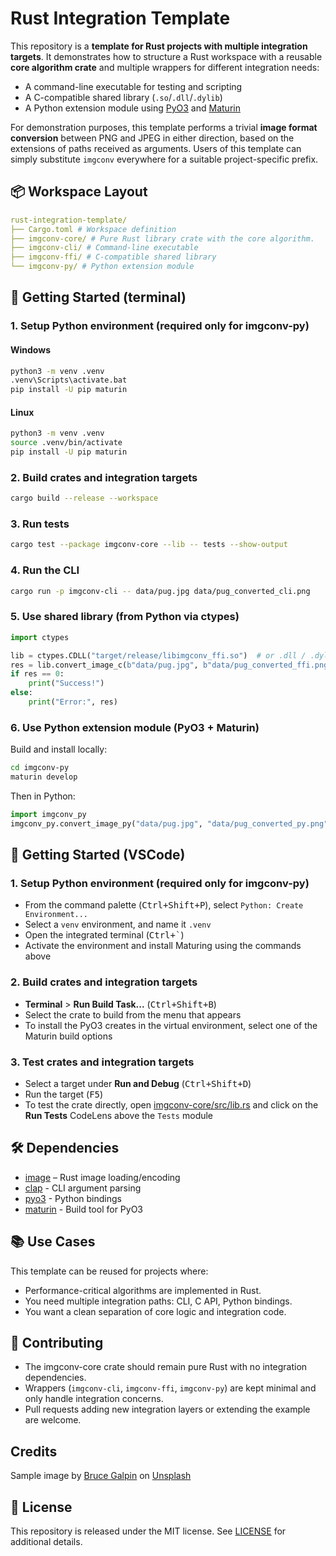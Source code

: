 # Rust Integration Template

This repository is a **template for Rust projects with multiple integration targets**. It demonstrates how to structure a Rust workspace with a reusable **core algorithm crate** and multiple wrappers for different integration needs:  
* A command-line executable for testing and scripting
* A C-compatible shared library (`.so`/`.dll`/`.dylib`)
* A Python extension module using [PyO3](https://pyo3.rs/) and [Maturin](https://github.com/PyO3/maturin)
  
For demonstration purposes, this template performs a trivial **image format conversion** between PNG and JPEG 
in either direction, based on the extensions of paths received as arguments. Users of this template can simply 
substitute `imgconv` everywhere for a suitable project-specific prefix.

## 📦 Workspace Layout
```yaml
rust-integration-template/  
├── Cargo.toml # Workspace definition  
├── imgconv-core/ # Pure Rust library crate with the core algorithm.  
├── imgconv-cli/ # Command-line executable  
├── imgconv-ffi/ # C-compatible shared library  
└── imgconv-py/ # Python extension module  
```

## 🚀 Getting Started (terminal)

### 1. Setup Python environment (required only for imgconv-py)
#### Windows
```bash
python3 -m venv .venv
.venv\Scripts\activate.bat
pip install -U pip maturin
```
#### Linux
```bash
python3 -m venv .venv
source .venv/bin/activate
pip install -U pip maturin
```

### 2. Build crates and integration targets
```bash
cargo build --release --workspace
```

### 3. Run tests
```bash
cargo test --package imgconv-core --lib -- tests --show-output
```

### 4. Run the CLI
```bash
cargo run -p imgconv-cli -- data/pug.jpg data/pug_converted_cli.png
```

### 5. Use shared library (from Python via ctypes)
```python
import ctypes

lib = ctypes.CDLL("target/release/libimgconv_ffi.so")  # or .dll / .dylib
res = lib.convert_image_c(b"data/pug.jpg", b"data/pug_converted_ffi.png")
if res == 0:
    print("Success!")
else:
    print("Error:", res)
```

### 6. Use Python extension module (PyO3 + Maturin)
Build and install locally:
```bash
cd imgconv-py
maturin develop
```
Then in Python:
```python
import imgconv_py
imgconv_py.convert_image_py("data/pug.jpg", "data/pug_converted_py.png")
```

## 🚀 Getting Started (VSCode)

### 1. Setup Python environment (required only for imgconv-py)
* From the command palette (<kbd>Ctrl+Shift+P</kbd>), select `Python: Create Environment...` 
* Select a `venv` environment, and name it `.venv`
* Open the integrated terminal (<kbd>Ctrl+`</kbd>)
* Activate the environment and install Maturing using the commands above

### 2. Build crates and integration targets
* **Terminal** > **Run Build Task...** (<kbd>Ctrl+Shift+B</kbd>) 
* Select the crate to build from the menu that appears
* To install the PyO3 creates in the virtual environment, select one of the Maturin build options

### 3. Test crates and integration targets
* Select a target under **Run and Debug** (<kbd>Ctrl+Shift+D</kbd>)
* Run the target (<kbd>F5</kbd>)
* To test the crate directly, open [imgconv-core/src/lib.rs](./imgconv-core/src/lib.rs) and click on the **Run Tests** CodeLens above the `Tests` module

## 🛠️ Dependencies
* [image](https://crates.io/crates/image) – Rust image loading/encoding
* [clap](https://crates.io/crates/clap) - CLI argument parsing
* [pyo3](https://crates.io/crates/pyo3) - Python bindings
* [maturin](https://github.com/PyO3/maturin) - Build tool for PyO3

## 📚 Use Cases
This template can be reused for projects where:
* Performance-critical algorithms are implemented in Rust.
* You need multiple integration paths: CLI, C API, Python bindings.
* You want a clean separation of core logic and integration code.

## 🧩 Contributing
* The imgconv-core crate should remain pure Rust with no integration dependencies.
* Wrappers (`imgconv-cli`, `imgconv-ffi`, `imgconv-py`) are kept minimal and only handle integration concerns.
* Pull requests adding new integration layers or extending the example are welcome.

## Credits
Sample image by [Bruce Galpin](https://unsplash.com/@star2dev?utm_content=creditCopyText&utm_medium=referral&utm_source=unsplash) on [Unsplash](https://unsplash.com/photos/fawn-pug-jumping-on-water-h7oZAHnS9_E?utm_content=creditCopyText&utm_medium=referral&utm_source=unsplash)

## 📜 License
This repository is released under the MIT license. See [LICENSE](https://github.com/d112358/rust-integration-template-imgconv/blob/main/LICENSE) for additional details.

